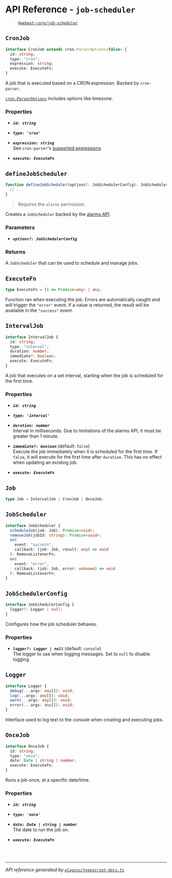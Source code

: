 <!-- GENERATED FILE, DO NOT EDIT -->

# API Reference - `job-scheduler`

> [`@webext-core/job-scheduler`](/guide/job-scheduler/)

## `CronJob`

```ts
interface CronJob extends cron.ParserOptions<false> {
  id: string;
  type: "cron";
  expression: string;
  execute: ExecuteFn;
}
```

A job that is executed based on a CRON expression. Backed by `cron-parser`.

[`cron.ParserOptions`](https://github.com/harrisiirak/cron-parser#options) includes options like timezone.

### Properties 

- ***`id: string`***

- ***`type: 'cron'`***

- ***`expression: string`***<br/>See `cron-parser`'s [supported expressions](https://github.com/harrisiirak/cron-parser#supported-format)

- ***`execute: ExecuteFn`***

## `defineJobScheduler`

```ts
function defineJobScheduler(options?: JobSchedulerConfig): JobScheduler {
  // ...
}
```

> Requires the `alarms` permission.

Creates a `JobScheduler` backed by the
[alarms API](https://developer.mozilla.org/en-US/docs/Mozilla/Add-ons/WebExtensions/API/alarms).

### Parameters

- ***`options?: JobSchedulerConfig`***

### Returns 

A `JobScheduler` that can be used to schedule and manage jobs.

## `ExecuteFn`

```ts
type ExecuteFn = () => Promise<any> | any;
```

Function ran when executing the job. Errors are automatically caught and will trigger the
`"error"` event. If a value is returned, the result will be available in the `"success"` event.

## `IntervalJob`

```ts
interface IntervalJob {
  id: string;
  type: "interval";
  duration: number;
  immediate?: boolean;
  execute: ExecuteFn;
}
```

A job that executes on a set interval, starting when the job is scheduled for the first time.

### Properties 

- ***`id: string`***

- ***`type: 'interval'`***

- ***`duration: number`***<br/>Interval in milliseconds. Due to limitations of the alarms API, it must be greater than 1
minute.

- ***`immediate?: boolean`*** (default: `false`)<br/>Execute the job immediately when it is scheduled for the first time. If `false`, it will
execute for the first time after `duration`. This has no effect when updating an existing job.

- ***`execute: ExecuteFn`***

## `Job`

```ts
type Job = IntervalJob | CronJob | OnceJob;
```

## `JobScheduler`

```ts
interface JobScheduler {
  scheduleJob(job: Job): Promise<void>;
  removeJob(jobId: string): Promise<void>;
  on(
    event: "success",
    callback: (job: Job, result: any) => void
  ): RemoveListenerFn;
  on(
    event: "error",
    callback: (job: Job, error: unknown) => void
  ): RemoveListenerFn;
}
```

## `JobSchedulerConfig`

```ts
interface JobSchedulerConfig {
  logger?: Logger | null;
}
```

Configures how the job scheduler behaves.

### Properties 

- ***`logger?: Logger | null`*** (default: `console`)<br/>The logger to use when logging messages. Set to `null` to disable logging.

## `Logger`

```ts
interface Logger {
  debug(...args: any[]): void;
  log(...args: any[]): void;
  warn(...args: any[]): void;
  error(...args: any[]): void;
}
```

Interface used to log text to the console when creating and executing jobs.

## `OnceJob`

```ts
interface OnceJob {
  id: string;
  type: "once";
  date: Date | string | number;
  execute: ExecuteFn;
}
```

Runs a job once, at a specific date/time.

### Properties 

- ***`id: string`***

- ***`type: 'once'`***

- ***`date: Date | string | number`***<br/>The date to run the job on.

- ***`execute: ExecuteFn`***

<br/><br/>

---

_API reference generated by [`plugins/typescript-docs.ts`](https://github.com/aklinker1/webext-core/blob/main/docs/.vitepress/plugins/typescript-docs.ts)_